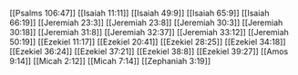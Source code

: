 [[Psalms 106:47]]
[[Isaiah 11:11]]
[[Isaiah 49:9]]
[[Isaiah 65:9]]
[[Isaiah 66:19]]
[[Jeremiah 23:3]]
[[Jeremiah 23:8]]
[[Jeremiah 30:3]]
[[Jeremiah 30:18]]
[[Jeremiah 31:8]]
[[Jeremiah 32:37]]
[[Jeremiah 33:12]]
[[Jeremiah 50:19]]
[[Ezekiel 11:17]]
[[Ezekiel 20:41]]
[[Ezekiel 28:25]]
[[Ezekiel 34:18]]
[[Ezekiel 36:24]]
[[Ezekiel 37:21]]
[[Ezekiel 38:8]]
[[Ezekiel 39:27]]
[[Amos 9:14]]
[[Micah 2:12]]
[[Micah 7:14]]
[[Zephaniah 3:19]]
